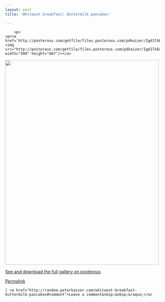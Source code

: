 ```yaml
---
layout: post
title: 'Whiteout breakfast: Buttermilk pancakes'

---
```



        <p>
	<p><a href='http://posterous.com/getfile/files.posterous.com/pdkaizer/IgdJlhEwfIArrlkecCByBdfbgxdHHEuDjfxgpeyrigDqqcgtopeqcCiviAIk/IMG_0016.jpg.scaled1000.jpg'><img src="http://posterous.com/getfile/files.posterous.com/pdkaizer/IgdJlhEwfIArrlkecCByBdfbgxdHHEuDjfxgpeyrigDqqcgtopeqcCiviAIk/IMG_0016.jpg.scaled500.jpg" width="500" height="667"/></a>
<a href='http://posterous.com/getfile/files.posterous.com/pdkaizer/IuhyBfJBCplolHgfgnzAdhaaEscvaHIguodleAfEsoIBBisgdCBywAmJiEEf/IMG_0017.jpg.scaled1000.jpg'><img src="http://posterous.com/getfile/files.posterous.com/pdkaizer/IuhyBfJBCplolHgfgnzAdhaaEscvaHIguodleAfEsoIBBisgdCBywAmJiEEf/IMG_0017.jpg.scaled500.jpg" width="500" height="667"/></a>
<div><a href='http://random.peterkaizer.com/whiteout-breakfast-buttermilk-pancakes'>See and download the full gallery on posterous</a></div></p>
	
</p>

<p><a href="http://random.peterkaizer.com/whiteout-breakfast-buttermilk-pancakes">Permalink</a> 

	| <a href="http://random.peterkaizer.com/whiteout-breakfast-buttermilk-pancakes#comment">Leave a comment&nbsp;&nbsp;&raquo;</a>

</p>
      
